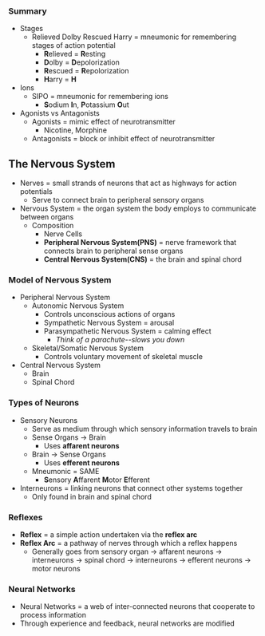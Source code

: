 ### Summary
  - Stages
    * Relieved Dolby Rescued Harry = mneumonic for remembering stages of action potential
      + **R**elieved = **R**esting
      + **D**olby = **D**epolorization
      + **R**escued = **R**epolorization
      + **H**arry = **H**
  - Ions
    * SIPO = mneumonic for remembering ions
      + **S**odium **I**n, **P**otassium **O**ut
  - Agonists vs Antagonists
    * Agonists = mimic effect of neurotransmitter
      + Nicotine, Morphine
    * Antagonists = block or inhibit effect of neurotransmitter


## The Nervous System
  - Nerves = small strands of neurons that act as highways for action potentials
    * Serve to connect brain to peripheral sensory organs
  - Nervous System = the organ system the body employs to communicate between organs
    * Composition
      + Nerve Cells
      + **Peripheral Nervous System(PNS)** = nerve framework that connects brain to peripheral sense organs
      + **Central Nervous System(CNS)** = the brain and spinal chord


### Model of Nervous System
  - Peripheral Nervous System
    * Autonomic Nervous System
      + Controls unconscious actions of organs
      + Sympathetic Nervous System = arousal
      + Parasympathetic Nervous System = calming effect
        - *Think of a parachute--slows you down*
    * Skeletal/Somatic Nervous System
      + Controls voluntary movement of skeletal muscle
  - Central Nervous System
    * Brain
    * Spinal Chord

### Types of Neurons
  - Sensory Neurons
    * Serve as medium through which sensory information travels to brain
    * Sense Organs -> Brain
      + Uses **affarent neurons**
    * Brain -> Sense Organs
      + Uses **efferent neurons**
    * Mneumonic = SAME
      + **S**ensory **A**ffarent **M**otor **E**fferent
  - Interneurons = linking neurons that connect other systems together
    * Only found in brain and spinal chord

### Reflexes
  - **Reflex** = a simple action undertaken via the **reflex arc**
  - **Reflex Arc** = a pathway of nerves through which a reflex happens
    * Generally goes from sensory organ -> affarent neurons -> interneurons -> spinal chord -> interneurons -> efferent neurons -> motor neurons

### Neural Networks
  - Neural Networks = a web of inter-connected neurons that cooperate to process information
  - Through experience and feedback, neural networks are modified
